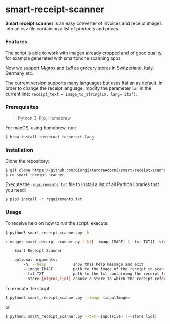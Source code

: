 # smart-receipt-scanner

**Smart receipt scanner** is an easy converter of invoices and receipt images into an csv file containing a list of products and prices.

### Features

The script is able to work with images already cropped and of good quality, for example generated with smartphone scanning apps.

Now we support *Migros* and *Lidl* as grocery stores in Switzerland, Italy, Germany etc.

The current version supports many languages but uses Italian as default. In order to change the receipt language, modify the parameter `lan` in the current line: `receipt_text = image_to_string(im, lang='ita')`.

### Prerequisites

> Python 3, Pip, Homebrew

For macOS, using homebrew, run:

```sh
$ brew install tesseract tesseract-lang
```

### Installation

Clone the repository:

```sh
$ git clone https://github.com/GiorgiaAuroraAdorni/smart-receipt-scanner
$ cd smart-receipt-scanner
```

Execute the `requirements.txt` file to install a list of all Python libraries that you need:

```sh
$ pip3 install -r requirements.txt
```

### Usage

To receive help on how to run the script, execute:

```bash
$ python3 smart_receipt_scanner.py -h
```

```bash
> usage: smart_receipt_scanner.py [-h][--image IMAGE] [--txt TXT][--store {migros,lidl}]

	Smart Receipt Scanner

	optional arguments:
  		-h, --help            show this help message and exit
		--image IMAGE         path to the image of the receipt to scan (default: None)
  		--txt TXT             path to the txt containing the receipt (default: None)
  		--store {migros,lidl} choose a store to which the receipt refers between migros 							  and lidl (default: migros)
```

To execute the script:

```bash
$ python3 smart_receipt_scanner.py --image <inputImage>
```

or

```bash
$ python3 smart_receipt_scanner.py --txt <inputFile> [--store lidl]
```

